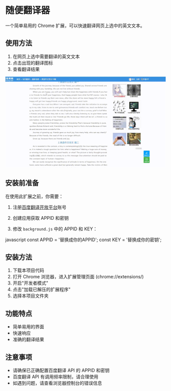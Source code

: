 # 随便翻译器

一个简单易用的 Chrome 扩展，可以快速翻译网页上选中的英文文本。

## 使用方法

1. 在网页上选中需要翻译的英文文本
2. 点击出现的翻译图标
3. 查看翻译结果

![video](/video/翻译示例.gif)

## 安装前准备

在使用此扩展之前，你需要：

1. 注册[百度翻译开放平台](http://api.fanyi.baidu.com/api/trans/product/desktop)账号



2. 创建应用获取 APPID 和密钥
3. 修改 `background.js` 中的 APPID 和 KEY：

javascript
const APPID = '替换成你的APPID';
const KEY = '替换成你的密钥';

## 安装方法

1. 下载本项目代码
2. 打开 Chrome 浏览器，进入扩展管理页面 (chrome://extensions/)
3. 开启"开发者模式"
4. 点击"加载已解压的扩展程序"
5. 选择本项目文件夹

## 功能特点

- 简单易用的界面
- 快速响应
- 准确的翻译结果

## 注意事项

- 请确保已正确配置百度翻译 API 的 APPID 和密钥
- 百度翻译 API 有调用频率限制，请合理使用
- 如遇到问题，请查看浏览器控制台的错误信息


